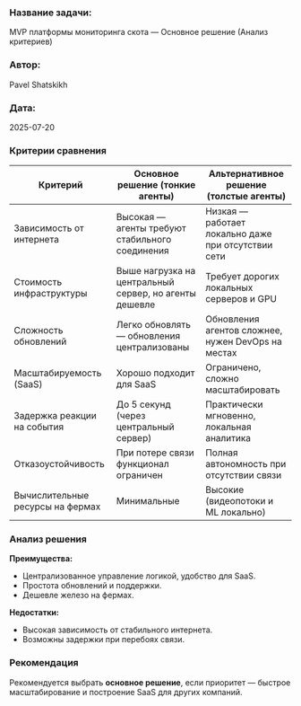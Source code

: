 ### **Название задачи:**

MVP платформы мониторинга скота — Основное решение (Анализ критериев)

### **Автор:**

Pavel Shatskikh

### **Дата:**

2025-07-20

### **Критерии сравнения**

| **Критерий**                     | **Основное решение (тонкие агенты)**                   | **Альтернативное решение (толстые агенты)**         |
|----------------------------------|--------------------------------------------------------|-----------------------------------------------------|
| Зависимость от интернета         | Высокая — агенты требуют стабильного соединения        | Низкая — работает локально даже при отсутствии сети |
| Стоимость инфраструктуры         | Выше нагрузка на центральный сервер, но агенты дешевле | Требует дорогих локальных серверов и GPU            |
| Сложность обновлений             | Легко обновлять — обновления централизованы            | Обновления агентов сложнее, нужен DevOps на местах  |
| Масштабируемость (SaaS)          | Хорошо подходит для SaaS                               | Ограничено, сложно масштабировать                   |
| Задержка реакции на события      | До 5 секунд (через центральный сервер)                 | Практически мгновенно, локальная аналитика          |
| Отказоустойчивость               | При потере связи функционал ограничен                  | Полная автономность при отсутствии связи            |
| Вычислительные ресурсы на фермах | Минимальные                                            | Высокие (видеопотоки и ML локально)                 |

### **Анализ решения**

**Преимущества:**

- Централизованное управление логикой, удобство для SaaS.
- Простота обновлений и поддержки.
- Дешевле железо на фермах.

**Недостатки:**

- Высокая зависимость от стабильного интернета.
- Возможны задержки при перебоях связи.

### **Рекомендация**

Рекомендуется выбрать **основное решение**, если приоритет — быстрое масштабирование и построение SaaS для других
компаний. 
